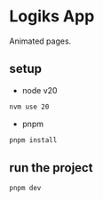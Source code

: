 # Logiks App

Animated pages.

## setup

- node v20

```bash
nvm use 20
```

- pnpm

```bash
pnpm install
```


## run the project


```bash
pnpm dev
```